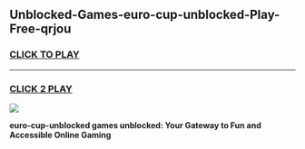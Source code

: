 
## Unblocked-Games-euro-cup-unblocked-Play-Free-qrjou
<h3>
<a href="https://premium76.site?title=euro-cup-unblocked&ref=20M">CLICK TO PLAY</a></h3>
<hr>

<h3>
<a href="https://premium76.site?title=euro-cup-unblocked&ref=20M">CLICK 2 PLAY</a>
  
</h3>

<a href="https://premium76.site?title=euro-cup-unblocked&ref=19M"><img src="https://clearcache.store/games.png"></a>


**euro-cup-unblocked games unblocked: Your Gateway to Fun and Accessible Online Gaming**
